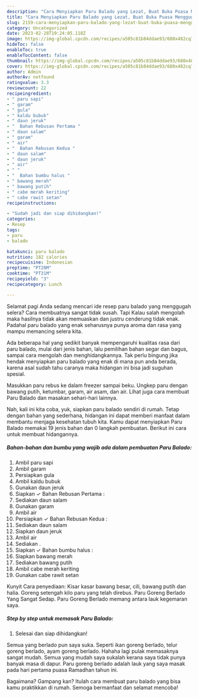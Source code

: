 ```yaml
---
description: "Cara Menyiapkan Paru Balado yang Lezat, Buat Buka Puasa Menggugah Selera"
title: "Cara Menyiapkan Paru Balado yang Lezat, Buat Buka Puasa Menggugah Selera"
slug: 2159-cara-menyiapkan-paru-balado-yang-lezat-buat-buka-puasa-menggugah-selera
category: Uncategorized
date: 2023-02-28T19:24:05.118Z
image: https://img-global.cpcdn.com/recipes/a505c81b84ddae93/680x482cq70/paru-balado-foto-resep-utama.jpg
hideToc: false
enableToc: true
enableTocContent: false
thumbnail: https://img-global.cpcdn.com/recipes/a505c81b84ddae93/680x482cq70/paru-balado-foto-resep-utama.jpg
cover: https://img-global.cpcdn.com/recipes/a505c81b84ddae93/680x482cq70/paru-balado-foto-resep-utama.jpg
author: Admin
authorAv: notfound
ratingvalue: 3.3
reviewcount: 22
recipeingredient:
- " paru sapi"
- " garam"
- " gula"
- " kaldu bubuk"
- " daun jeruk"
- "  Bahan Rebusan Pertama "
- " daun salam"
- " garam"
- " air"
- "  Bahan Rebusan Kedua "
- " daun salam"
- " daun jeruk"
- " air"
- " "
- "  Bahan bumbu halus "
- " bawang merah"
- " bawang putih"
- " cabe merah keriting"
- " cabe rawit setan"
recipeinstructions:

- "Sudah jadi dan siap dihidangkan!"
categories:
- Resep
tags:
- paru
- balado

katakunci: paru balado 
nutrition: 182 calories
recipecuisine: Indonesian
preptime: "PT20M"
cooktime: "PT31M"
recipeyield: "3"
recipecategory: Lunch

---
```



Selamat pagi Anda sedang mencari ide resep paru balado yang menggugah selera? Cara membuatnya sangat tidak susah. Tapi Kalau salah mengolah maka hasilnya tidak akan memuaskan dan justru cenderung tidak enak. Padahal paru balado yang enak seharusnya punya aroma dan rasa yang mampu memancing selera kita.


Ada beberapa hal yang sedikit banyak mempengaruhi kualitas rasa dari paru balado, mulai dari jenis bahan, lalu pemilihan bahan segar dan bagus, sampai cara mengolah dan menghidangkannya. Tak perlu bingung jika hendak menyiapkan paru balado yang enak di mana pun anda berada, karena asal sudah tahu caranya maka hidangan ini bisa jadi suguhan spesial.

Masukkan paru rebus ke dalam freezer sampai beku. Ungkep paru dengan bawang putih, ketumbar, garam, air asam, dan air. Lihat juga cara membuat Paru Balado dan masakan sehari-hari lainnya.


Nah, kali ini kita coba, yuk, siapkan paru balado sendiri di rumah. Tetap dengan bahan yang sederhana, hidangan ini dapat memberi manfaat dalam membantu menjaga kesehatan tubuh kita. Kamu dapat menyiapkan Paru Balado memakai 19 jenis bahan dan 0 langkah pembuatan. Berikut ini cara untuk membuat hidangannya.

<!--inarticleads1-->

##### Bahan-bahan dan bumbu yang wajib ada dalam pembuatan Paru Balado:

1. Ambil  paru sapi
1. Ambil  garam
1. Persiapkan  gula
1. Ambil  kaldu bubuk
1. Gunakan  daun jeruk
1. Siapkan  ✓ Bahan Rebusan Pertama :
1. Sediakan  daun salam
1. Gunakan  garam
1. Ambil  air
1. Persiapkan  ✓ Bahan Rebusan Kedua :
1. Sediakan  daun salam
1. Siapkan  daun jeruk
1. Ambil  air
1. Sediakan  .
1. Siapkan  ✓ Bahan bumbu halus :
1. Siapkan  bawang merah
1. Sediakan  bawang putih
1. Ambil  cabe merah keriting
1. Gunakan  cabe rawit setan


Kunyit Cara penyediaan: Kisar kasar bawang besar, cili, bawang putih dan halia. Goreng setengah kilo paru yang telah direbus. Paru Goreng Berlado Yang Sangat Sedap. Paru Goreng Berlado memang antara lauk kegemaran saya. 

<!--inarticleads2-->

##### Step by step untuk memasak Paru Balado:


1. Selesai dan siap dihidangkan!

Semua yang berlado pun saya suka. Seperti ikan goreng berlado, telur goreng berlado, ayam goreng berlado. Hahaha lagi pulak memasaknya sangat mudah. Semua yang mudah saya sukalah kerana saya tidak punya banyak masa di dapur. Paru goreng berlado adalah lauk yang saya masak pada hari pertama puasa Ramadhan tahun ini. 

Bagaimana? Gampang kan? Itulah cara membuat paru balado yang bisa kamu praktikkan di rumah. Semoga bermanfaat dan selamat mencoba!
